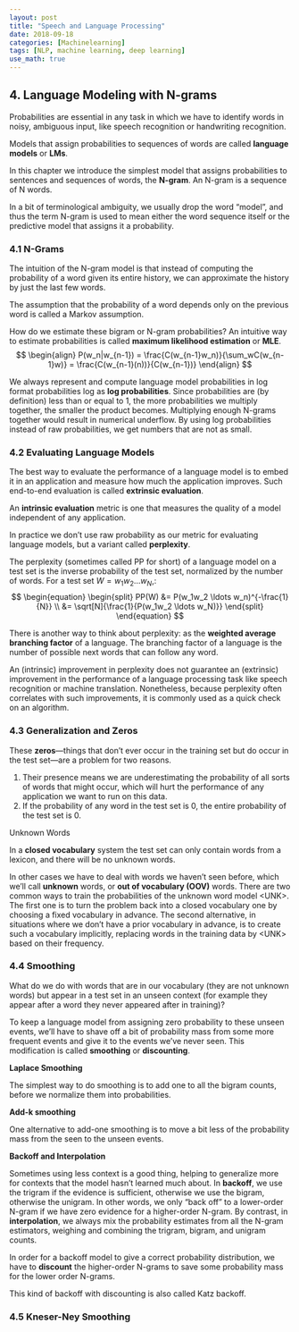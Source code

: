 ```yaml
---
layout: post
title: "Speech and Language Processing"
date: 2018-09-18
categories: [Machinelearning]
tags: [NLP, machine learning, deep learning]
use_math: true
---
```

## 4. Language Modeling with N-grams
Probabilities are essential in any task in which we have to identify words
in noisy, ambiguous input, like speech recognition or handwriting recognition.

Models that assign probabilities to sequences of words are called __language
models__ or __LMs__.

In this chapter we introduce the simplest model that assigns probabilities
to sentences and sequences of words, the __N-gram__. An N-gram is a sequence of
N words.

In a bit of terminological ambiguity, we usually drop the word “model”, and thus
the term N-gram is used to mean either the word sequence itself or the predictive
model that assigns it a probability.

### 4.1 N-Grams
The intuition of the N-gram model is that instead of computing the probability
of a word given its entire history, we can approximate the history by just the
last few words.

The assumption that the probability of a word depends only on the previous word
is called a Markov assumption.

How do we estimate these bigram or N-gram probabilities? An intuitive way to
estimate probabilities is called __maximum likelihood estimation__ or __MLE__.
$$
\begin{align}
    P(w_n|w_{n-1}) = \frac{C(w_{n-1}w_n)}{\sum_wC(w_{n-1}w)} = \frac{C(w_{n-1}(n))}{C(w_{n-1})} 
\end{align}
$$

We always represent and compute language model probabilities in log format
probabilities log as __log probabilities__.
Since probabilities are (by definition) less than or equal to 1,
the more probabilities we multiply together, the smaller the product becomes.
Multiplying enough N-grams together would result in numerical underflow.
By using log probabilities instead of raw probabilities, we get numbers
that are not as small.

### 4.2 Evaluating Language Models
The best way to evaluate the performance of a language model is to embed it in
an application and measure how much the application improves.
Such end-to-end evaluation is called __extrinsic evaluation__.

An __intrinsic evaluation__ metric is one that measures the quality of a model
independent of any application.

In practice we don’t use raw probability as our metric for evaluating language
models, but a variant called __perplexity__.

The perplexity (sometimes called PP for short) of a language model on a test
set is the inverse probability of the test set, normalized by the number of
words. For a test set $W = w_1w_2 \ldots w_N$,:
$$
\begin{equation}
\begin{split}
    PP(W) &= P(w_1w_2 \ldots w_n)^{-\frac{1}{N}} \\
          &= \sqrt[N]{\frac{1}{P(w_1w_2 \ldots w_N)}}
\end{split}
\end{equation}
$$
                  
There is another way to think about perplexity: as the __weighted average
branching factor__ of a language. The branching factor of a language is the number
of possible next words that can follow any word.

An (intrinsic) improvement in perplexity does not guarantee an (extrinsic)
improvement in the performance of a language processing task like speech
recognition or machine translation. Nonetheless, because perplexity often
correlates with such improvements, it is commonly used as a quick check on
an algorithm.

### 4.3 Generalization and Zeros
These __zeros__—things that don’t ever occur in the training set but do occur in
the test set—are a problem for two reasons.
1. Their presence means we are underestimating the probability of all sorts of
words that might occur, which will hurt the performance of any application
we want to run on this data.
1. If the probability of any word in the test set is 0, the entire probability
of the test set is 0.

Unknown Words

In a __closed vocabulary__ system the test set can
only contain words from a lexicon, and there will be no unknown words.

In other cases we have to deal with words we haven’t seen before, which we’ll
call __unknown__ words, or __out of vocabulary (OOV)__ words.
There are two common ways to train the probabilities of the unknown word
model \<UNK\>.
The first one is to turn the problem back into a closed vocabulary one
by choosing a fixed vocabulary in advance.
The second alternative, in situations where we don’t have a prior vocabulary in
advance, is to create such a vocabulary implicitly, replacing words in the
training data by \<UNK\> based on their frequency.

### 4.4 Smoothing
What do we do with words that are in our vocabulary (they are not unknown words)
but appear in a test set in an unseen context (for example they appear after a
word they never appeared after in training)?

To keep a language model from assigning zero probability to these unseen events,
we’ll have to shave off a bit of probability mass from some more frequent
events and give it to the events we’ve never seen.
This modification is called __smoothing__ or __discounting__.

__Laplace Smoothing__

The simplest way to do smoothing is to add one to all the bigram counts, before
we normalize them into probabilities.

__Add-k smoothing__

One alternative to add-one smoothing is to move a bit less of the probability
mass from the seen to the unseen events.

__Backoff and Interpolation__

Sometimes using less context is a good thing, helping to generalize more for
contexts that the model hasn’t learned much about. 
In __backoff__, we use the trigram if the evidence is sufficient, otherwise we
use the bigram, otherwise the unigram.
In other words, we only “back off” to a lower-order N-gram if we have zero
evidence for a higher-order N-gram.
By contrast, in __interpolation__, we always mix the probability estimates
from all the N-gram estimators, weighing and combining the trigram, bigram, and
unigram counts.

In order for a backoff model to give a correct probability distribution, we have
to __discount__ the higher-order N-grams to save some probability mass for the lower
order N-grams. 

This kind of backoff with discounting is also called Katz backoff.

### 4.5 Kneser-Ney Smoothing
